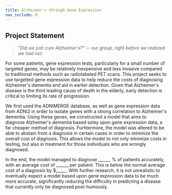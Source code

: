 ```yaml
---
title: Alzheimer's through Gene Expression
nav_include: 0
---
```

## Project Statement

>*"Did we just cure Alzheimer's?" -- our group, right before we realized we had not.*

For some patients, gene expression tests, particularly for a small number of targeted genes, may be relatively inexpensive and less invasive compared to traditional methods such as radiolabeled PET scans. This project seeks to use targetted gene expression data to help reduce the costs of diagnosing Alzheimer's dementia and aid in earlier detection. Given that Alzheimer's disease is the third leading cause of death in the elderly, early detection is critical to limiting its rate of progression. 

We  first used the ADNIMERGE database, as well as gene expression data from ADNI2 in order to isolate genes with a strong correlation to Alzheimer's dementia. Using these genes, we constructed a model that aims to diagnose Alzheimer's dementia based soley upon gene expression data, a far cheaper method of diagnosis. Furhtermore, the model was altered to be able to abstain from a diagnosis in certain cases in order to minimize the overall cost of diagnosis. This allows the model to not only minimize costs in testing, but also in treatment for those individuals who are wrongly diagnosed. 

In the end, the model managed to diagnose ______ % of patients accurately, with an average cost of ______ per patient. This is below the normal average cost of a diagnosis by $_____. With further research, it is not unrealistic to eventually expect a model based upon gene expression data to be much more accurate, significantly reducing the difficulty in predicting a disease that currently only be diagnosed post-humously.
